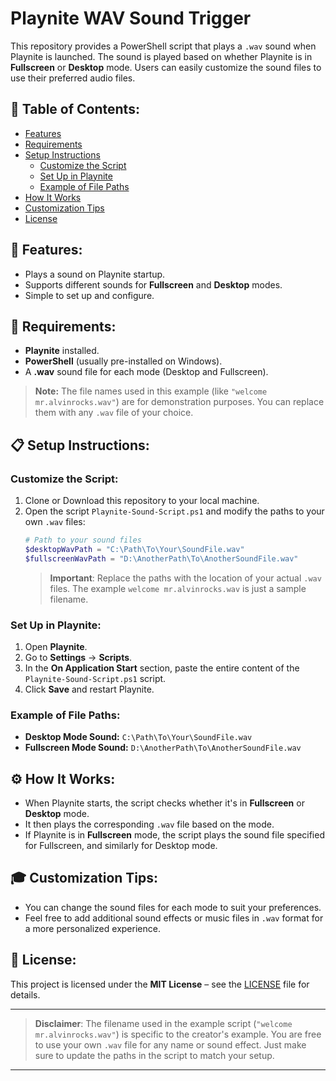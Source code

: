 # Playnite WAV Sound Trigger

This repository provides a PowerShell script that plays a `.wav` sound when Playnite is launched. The sound is played based on whether Playnite is in **Fullscreen** or **Desktop** mode. Users can easily customize the sound files to use their preferred audio files.

## 📑 Table of Contents:
- [Features](#-features)
- [Requirements](#-requirements)
- [Setup Instructions](#-setup-instructions)
  - [Customize the Script](#customize-the-script)
  - [Set Up in Playnite](#set-up-in-playnite)
  - [Example of File Paths](#example-of-file-paths)
- [How It Works](#how-it-works)
- [Customization Tips](#customization-tips)
- [License](#license)

## 🚀 Features:
- Plays a sound on Playnite startup.
- Supports different sounds for **Fullscreen** and **Desktop** modes.
- Simple to set up and configure.

## 🔧 Requirements:
- **Playnite** installed.
- **PowerShell** (usually pre-installed on Windows).
- A **.wav** sound file for each mode (Desktop and Fullscreen).

> **Note:** The file names used in this example (like `"welcome mr.alvinrocks.wav"`) are for demonstration purposes. You can replace them with any `.wav` file of your choice.

## 📋 Setup Instructions:

### **Customize the Script:**
1. Clone or Download this repository to your local machine.
2. Open the script `Playnite-Sound-Script.ps1` and modify the paths to your own `.wav` files:
    ```powershell
    # Path to your sound files
    $desktopWavPath = "C:\Path\To\Your\SoundFile.wav"
    $fullscreenWavPath = "D:\AnotherPath\To\AnotherSoundFile.wav"
    ```
   > **Important**: Replace the paths with the location of your actual `.wav` files. The example `welcome mr.alvinrocks.wav` is just a sample filename.

### **Set Up in Playnite:**
1. Open **Playnite**.
2. Go to **Settings** → **Scripts**.
3. In the **On Application Start** section, paste the entire content of the `Playnite-Sound-Script.ps1` script.
4. Click **Save** and restart Playnite.

### **Example of File Paths:**
- **Desktop Mode Sound:** `C:\Path\To\Your\SoundFile.wav`
- **Fullscreen Mode Sound:** `D:\AnotherPath\To\AnotherSoundFile.wav`

## ⚙️ How It Works:

- When Playnite starts, the script checks whether it's in **Fullscreen** or **Desktop** mode.
- It then plays the corresponding `.wav` file based on the mode.
- If Playnite is in **Fullscreen** mode, the script plays the sound file specified for Fullscreen, and similarly for Desktop mode.

## 🎓 Customization Tips:
- You can change the sound files for each mode to suit your preferences.
- Feel free to add additional sound effects or music files in `.wav` format for a more personalized experience.

## 🤝 License:

This project is licensed under the **MIT License** – see the [LICENSE](LICENSE) file for details.

---

> **Disclaimer**: The filename used in the example script (`"welcome mr.alvinrocks.wav"`) is specific to the creator's example. You are free to use your own `.wav` file for any name or sound effect. Just make sure to update the paths in the script to match your setup.

---
